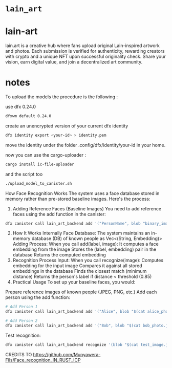 # `lain_art`

# lain-art
lain.art is a creative hub where fans upload original Lain-inspired artwork and photos. Each submission is verified for authenticity, rewarding creators with crypto and a unique NFT upon successful originality check. Share your vision, earn digital value, and join a decentralized art community.

# notes

To upload the models the procedure is the following :

use dfx 0.24.0 

```bash
dfxwm default 0.24.0
```

create an unencrypted version of your current dfx identity 

```bash
dfx identity export <your-id> > identity.pem
```

move the identity under the folder .config/dfx/identity/your-id in your home.

now you can use the cargo-uploader :

```bash
cargo install ic-file-uploader
```

and the script too

```bash
./upload_model_to_canister.sh 
```

How Face Recognition Works
The system uses a face database stored in memory rather than pre-stored baseline images. Here's the process:

1. Adding Reference Faces (Baseline Images)
You need to add reference faces using the add function in the canister:

```bash
dfx canister call lain_art_backend add '("PersonName", blob "binary_image_data")' --network ic
```

2. How It Works Internally
Face Database: The system maintains an in-memory database (DB) of known people as Vec<(String, Embedding)>
Adding Process: When you call add(label, image):
It computes a face embedding from the image
Stores the (label, embedding) pair in the database
Returns the computed embedding
3. Recognition Process
Input: When you call recognize(image):
Computes embedding for the input image
Compares it against all stored embeddings in the database
Finds the closest match (minimum distance)
Returns the person's label if distance < threshold (0.85)
4. Practical Usage
To set up your baseline faces, you would:

Prepare reference images of known people (JPEG, PNG, etc.)
Add each person using the add function:

```bash
# Add Person 1
dfx canister call lain_art_backend add '("Alice", blob "$(cat alice_photo.jpg | base64 -w 0)")' --network ic

# Add Person 2  
dfx canister call lain_art_backend add '("Bob", blob "$(cat bob_photo.jpg | base64 -w 0)")' --network ic
```

Test recognition:

```bash
dfx canister call lain_art_backend recognize '(blob "$(cat test_image.jpg | base64 -w 0)")' --network ic
```

CREDITS TO https://github.com/Munyawera-Fils/Face_recognition_IN_RUST_ICP